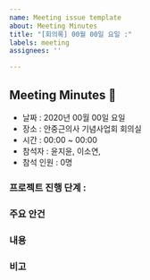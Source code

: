 ```yaml
---
name: Meeting issue template
about: Meeting Minutes
title: "[회의록] 00월 00일 요일 :"
labels: meeting
assignees: ''

---
```


## Meeting Minutes 📝

* 날짜 : 2020년 00월 00일 요일
* 장소 : 안중근의사 기념사업회 회의실
* 시간 : 00:00 ~ 00:00
* 참석자 : 윤지윤, 이소연, 
* 참석 인원 : 0명


### 프로젝트 진행 단계 :

### 주요 안건

### 내용

### 비고

